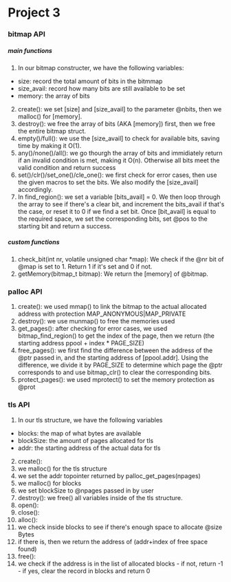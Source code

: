 # Project 3

### bitmap API

##### main functions
1. In our bitmap constructer, we have the following variables:
  - size: record the total amount of bits in the bitmmap
  - size_avail: record how many bits are still available to be set
  - memory: the array of bits
2. create(): we set [size] and [size_avail] to the parameter @nbits, then we malloc() for [memory].
3. destroy(): we free the array of bits (AKA [memory]) first, then we free the entire bitmap struct.
4. empty()/full(): we use the [size_avail] to check for available bits, saving time by making it O(1).
5. any()/none()/all(): we go thourgh the array of bits and immidiately return if an invalid condition is met, making it O(n). Otherwise all bits meet the valid condition and return success
6. set()/clr()/set_one()/cle_one(): we first check for error cases, then use the given macros to set the bits. We also modify the [size_avail] accordingly.
7. In find_region(): we set a variable [bits_avail] = 0. We then loop through the array to see if there's a clear bit, and increment the bits_avail if that's the case, or reset it to 0 if we find a set bit. Once [bit_avail] is equal to the required space, we set the corresponding bits, set @pos to the starting bit and return a success.

##### custom functions
1. check_bit(int nr, volatile unsigned char *map): We check if the @nr bit of @map is set to 1. Return 1 if it's set and 0 if not.
2. getMemory(bitmap_t bitmap): We return the [memory] of @bitmap.

### palloc API
1. create(): we used mmap() to link the bitmap to the actual allocated address with protection MAP_ANONYMOUS|MAP_PRIVATE
2. destroy(): we use munmap() to free the memories used
3. get_pages(): after checking for error cases, we used bitmap_find_region() to get the index of the page, then we return (the starting address ppool + index * PAGE_SIZE)
4. free_pages(): we first find the difference between the address of the @ptr passed in, and the starting address of [ppool.addr]. Using the difference, we divide it by PAGE_SIZE to determine which page the @ptr corresponds to and use bitmap_clr() to clear the corresponding bits.
5. protect_pages(): we used mprotect() to set the memory protection as @prot

### tls API
1. In our tls structure, we have the following variables
  - blocks: the map of what bytes are available
  - blockSize: the amount of pages allocated for tls
  - addr: the starting address of the actual data for tls
2. create():
  1. we malloc() for the tls structure
  2. we set the addr topointer returned by palloc_get_pages(npages)
  3. we malloc() for blocks
  4. we set blockSize to @npages passed in by user
3. destroy(): we free() all variables inside of the tls structure.
4. open():
5. close():
6. alloc():
  1. we check inside blocks to see if there's enough space to allocate @size Bytes
  2. if there is, then we return the address of (addr+index of free space found)
7. free():
  1. we check if the address is in the list of allocated blocks
    - if not, return -1
    - if yes, clear the record in blocks and return 0

